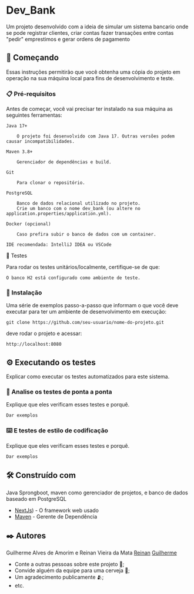 # Dev_Bank

Um projeto desenvolvido com a ideia de simular um sistema bancario onde se pode registrar clientes, criar contas fazer transações entre contas "pedir" emprestimos e gerar ordens de pagamento

## 🚀 Começando

Essas instruções permitirão que você obtenha uma cópia do projeto em operação na sua máquina local para fins de desenvolvimento e teste.

### 📋 Pré-requisitos

Antes de começar, você vai precisar ter instalado na sua máquina as seguintes ferramentas:

    Java 17+

        O projeto foi desenvolvido com Java 17. Outras versões podem causar incompatibilidades.

    Maven 3.8+

        Gerenciador de dependências e build.

    Git

        Para clonar o repositório.

    PostgreSQL

        Banco de dados relacional utilizado no projeto.
        Crie um banco com o nome dev_bank (ou altere no application.properties/application.yml).

    Docker (opcional)

        Caso prefira subir o banco de dados com um container.

    IDE recomendada: IntelliJ IDEA ou VSCode

🧪 Testes

Para rodar os testes unitários/localmente, certifique-se de que:

    O banco H2 está configurado como ambiente de teste.

### 🔧 Instalação

Uma série de exemplos passo-a-passo que informam o que você deve executar para ter um ambiente de desenvolvimento em execução:

    git clone https://github.com/seu-usuario/nome-do-projeto.git
    
deve rodar o projeto e acessar:
    
    http://localhost:8080
## ⚙️ Executando os testes

Explicar como executar os testes automatizados para este sistema.

### 🔩 Analise os testes de ponta a ponta

Explique que eles verificam esses testes e porquê.

```
Dar exemplos
```

### ⌨️ E testes de estilo de codificação

Explique que eles verificam esses testes e porquê.

```
Dar exemplos
```

## 🛠️ Construído com

Java Sprongboot, maven como gerenciador de projetos, e banco de dados baseado em PostgreSQL

* [NextJs](https://nextjs.org/docs)) - O framework web usado
* [Maven](https://maven.apache.org/) - Gerente de Dependência

## ✒️ Autores

Guilherme Alves de Amorim e Reinan Vieira da Mata
[Reinan]((https://github.com/reinanmat))
[Guilherme](https://github.com/guilo23)

* Conte a outras pessoas sobre este projeto 📢;
* Convide alguém da equipe para uma cerveja 🍺;
* Um agradecimento publicamente 🫂;
* etc.

